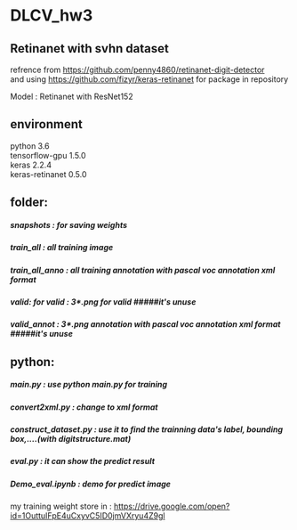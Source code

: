 # DLCV_hw3
## Retinanet with svhn dataset

refrence from https://github.com/penny4860/retinanet-digit-detector  
and using https://github.com/fizyr/keras-retinanet for package in repository

Model : Retinanet with ResNet152

## environment
  python 3.6  
  tensorflow-gpu 1.5.0  
  keras 2.2.4  
  keras-retinanet 0.5.0  

## folder: 
  ##### snapshots  :  for saving weights  
  ##### train_all  :   all training image  
  ##### train_all_anno  :  all training annotation with pascal voc annotation xml format  
  ##### valid: for valid  : 3*.png for valid   #####it's unuse  
  ##### valid_annot  : 3*.png annotation with pascal voc annotation xml format #####it's unuse  
  
## python:
  ##### main.py : use python main.py for training  
  ##### convert2xml.py : change to xml format  
  ##### construct_dataset.py : use it to find the trainning data's label, bounding box,....(with digitstructure.mat)  
  ##### eval.py : it can show the predict result  
  ##### Demo_eval.ipynb : demo for predict image  
  
my training weight store in : https://drive.google.com/open?id=1OuttuIFpE4uCxyvC5ID0jmVXryu4Z9gl
